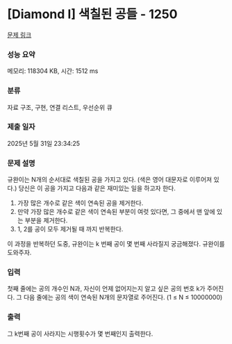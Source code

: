# [Diamond I] 색칠된 공들 - 1250 

[문제 링크](https://www.acmicpc.net/problem/1250) 

### 성능 요약

메모리: 118304 KB, 시간: 1512 ms

### 분류

자료 구조, 구현, 연결 리스트, 우선순위 큐

### 제출 일자

2025년 5월 31일 23:34:25

### 문제 설명

<p>규완이는 N개의 순서대로 색칠된 공을 가지고 있다. (색은 영어 대문자로 이루어져 있다.) 당신은 이 공을 가지고 다음과 같은 재미있는 일을 하고자 한다.</p>

<ol>
	<li>가장 많은 개수로 같은 색이 연속된 공을 제거한다.</li>
	<li>만약 가장 많은 개수로 같은 색이 연속된 부분이 여럿 있다면, 그 중에서 맨 앞에 있는 부분을 제거한다.</li>
	<li>1, 2를 공이 모두 제거될 때 까지 반복한다.</li>
</ol>

<p>이 과정을 반복하던 도중, 규완이는 k 번째 공이 몇 번째 사라질지 궁금해졌다. 규완이를 도와주자.</p>

### 입력 

 <p>첫째 줄에는 공의 개수인 N과, 자신이 언제 없어지는지 알고 싶은 공의 번호 k가 주어진다. 그 다음 줄에는 공의 색이 연속된 N개의 문자열로 주어진다. (1 ≤ N ≤ 10000000)</p>

### 출력 

 <p>그 k번째 공이 사라지는 시행횟수가 몇 번째인지 출력한다.</p>

